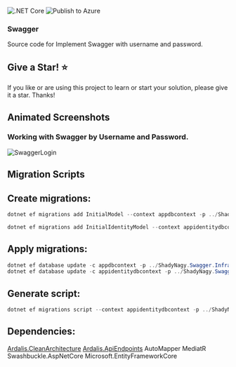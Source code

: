 ![.NET Core](https://github.com/ShadyNagy/Swagger/workflows/.NET%20Core/badge.svg)
![Publish to Azure](https://github.com/ShadyNagy/Swagger/workflows/publish/badge.svg)

### Swagger
Source code for Implement Swagger with username and password.

## Give a Star! :star:

If you like or are using this project to learn or start your solution, please give it a star. Thanks!

## Animated Screenshots

### Working with Swagger by Username and Password.
![SwaggerLogin](https://user-images.githubusercontent.com/6225593/86539218-12d15980-befb-11ea-8015-56b23e3aaa1b.gif)


## Migration Scripts

## Create migrations:
```powershell
dotnet ef migrations add InitialModel --context appdbcontext -p ../ShadyNagy.Swagger.Infrastructure/ShadyNagy.Swagger.Infrastructure.csproj -s ShadyNagy.Swagger.Api.csproj -o Data/Migrations

dotnet ef migrations add InitialIdentityModel --context appidentitydbcontext -p ../ShadyNagy.Swagger.Infrastructure/ShadyNagy.Swagger.Infrastructure.csproj -s ShadyNagy.Swagger.Api.csproj -o Identity/Migrations
```

## Apply migrations:

```powershell
dotnet ef database update -c appdbcontext -p ../ShadyNagy.Swagger.Infrastructure/ShadyNagy.Swagger.Infrastructure.csproj -s ShadyNagy.Swagger.Api.csproj
dotnet ef database update -c appidentitydbcontext -p ../ShadyNagy.Swagger.Infrastructure/ShadyNagy.Swagger.Infrastructure.csproj -s ShadyNagy.Swagger.Api.csproj
```

## Generate script:

```powershell
dotnet ef migrations script --context appidentitydbcontext -p ../ShadyNagy.Swagger.Infrastructure/ShadyNagy.Swagger.Infrastructure.csproj -s ShadyNagy.Swagger.Api.csproj | out-file ./script.sql
```

## Dependencies:

[Ardalis.CleanArchitecture](https://github.com/ardalis/CleanArchitecture)
[Ardalis.ApiEndpoints](https://github.com/ardalis/ApiEndpoints)
AutoMapper
MediatR
Swashbuckle.AspNetCore
Microsoft.EntityFrameworkCore

